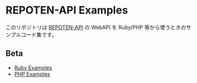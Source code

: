 # REPOTEN-API Examples

このリポジトリは [REPOTEN-API](http://repoten-api.net) の WebAPI を Ruby/PHP 等から使うときのサンプルコード集です。

## Beta

  * [Ruby Examples](https://github.com/repoten-api/examples/blob/master/beta/ruby/)
  * [PHP Examples](https://github.com/repoten-api/examples/blob/master/beta/php/)
